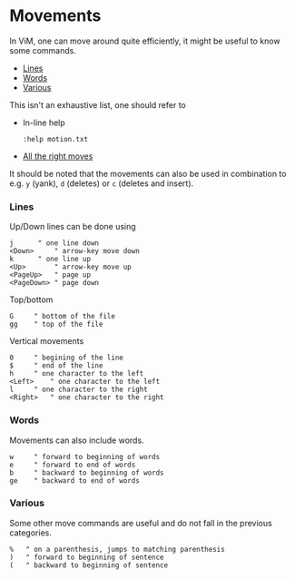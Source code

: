 # Movements

In ViM, one can move around quite efficiently, it might be useful to know some commands.

<!-- vim-markdown-toc GFM -->

* [Lines](#lines)
* [Words](#words)
* [Various](#various)

<!-- vim-markdown-toc -->

This isn't an exhaustive list, one should refer to 

- In-line help
  ```vim
  :help motion.txt
  ```
- [All the right moves](https://vim.fandom.com/wiki/All_the_right_moves)

It should be noted that the movements can also be used in combination to e.g. `y` (yank), `d` (deletes) or `c` (deletes and insert).

### Lines

Up/Down lines can be done using

```vim
j	   " one line down
<Down>	   " arrow-key move down
k	   " one line up
<Up>	   " arrow-key move up
<PageUp>   " page up
<PageDown> " page down
```

Top/bottom

```vim
G	  " bottom of the file
gg	  " top of the file
```

Vertical movements

```vim
0	  " begining of the line
$	  " end of the line
h	  " one character to the left
<Left>	  " one character to the left
l	  " one character to the right
<Right>	  " one character to the right
```

### Words

Movements can also include words.

```vim
w	  " forward to beginning of words
e	  " forward to end of words
b	  " backward to beginning of words
ge	  " backward to end of words
```

### Various

Some other move commands are useful and do not fall in the previous categories.

```vim
%	" on a parenthesis, jumps to matching parenthesis
)	" forward to beginning of sentence
(	" backward to beginning of sentence
```

